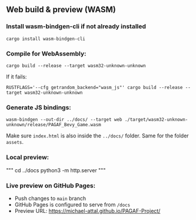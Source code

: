 ## Web build & preview (WASM)

### Install wasm-bindgen-cli if not already installed
```
cargo install wasm-bindgen-cli
```

### Compile for WebAssembly:
```
cargo build --release --target wasm32-unknown-unknown
```

If it fails:
```
RUSTFLAGS='--cfg getrandom_backend="wasm_js"' cargo build --release --target wasm32-unknown-unknown
```

### Generate JS bindings:
```
wasm-bindgen --out-dir ../docs/ --target web ./target/wasm32-unknown-unknown/release/PAGAF_Bevy_Game.wasm
```

Make sure `index.html` is also inside the `../docs/` folder.
Same for the folder `assets`.

### Local preview:
"""
cd ../docs
python3 -m http.server
"""

### Live preview on GitHub Pages:
- Push changes to `main` branch
- GitHub Pages is configured to serve from `/docs`
- Preview URL: https://michael-attal.github.io/PAGAF-Project/